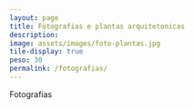 ```yaml
---
layout: page
title: Fotografias e plantas arquitetonicas
description: 
image: assets/images/foto-plantas.jpg
tile-display: true
peso: 30
permalink: /fotografias/
---
```


Fotografias

